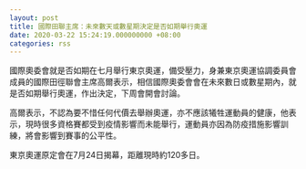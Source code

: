 ```yaml
---
layout: post
title: 國際田聯主席：未來數天或數星期決定是否如期舉行奧運
date: 2020-03-22 15:24:19.000000000 +08:00
categories: rss
---
```


國際奧委會就是否如期在七月舉行東京奧運，備受壓力，身兼東京奧運協調委員會成員的國際田徑聯會主席高爾表示，相信國際奧委會會在未來數日或數星期內，就是否如期舉行奧運，作出決定，下周會開會討論。

高爾表示，不認為要不惜任何代價去舉辦奧運，亦不應該犧牲運動員的健康，他表示，現時很多資格賽都受到疫情影響而未能舉行，運動員亦因為防疫措施影響訓練，將會影響到賽事的公平性。

東京奧運原定會在7月24日揭幕，距離現時約120多日。
